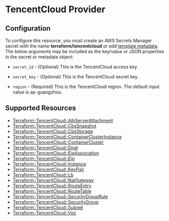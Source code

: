 # TencentCloud Provider

## Configuration

To configure this resource, you must create an AWS Secrets Manager secret with the name **terraform/tencentcloud** or add [template metadata](https://github.com/iann0036/tf-cfn-provider/blob/master/examples/metadata.yaml). The below arguments may be included as the key/value or JSON properties in the secret or metadata object:

* `secret_id` - (Optional) This is the TencentCloud access key.

* `secret_key` - (Optional) This is the TencentCloud secret key.

* `region` - (Required) This is the TencentCloud region.
  The default input value is ap-guangzhou.



## Supported Resources

* [Terraform::TencentCloud::AlbServerAttachment](AlbServerAttachment.md)
* [Terraform::TencentCloud::CbsSnapshot](CbsSnapshot.md)
* [Terraform::TencentCloud::CbsStorage](CbsStorage.md)
* [Terraform::TencentCloud::ContainerClusterInstance](ContainerClusterInstance.md)
* [Terraform::TencentCloud::ContainerCluster](ContainerCluster.md)
* [Terraform::TencentCloud::Dnat](Dnat.md)
* [Terraform::TencentCloud::EipAssociation](EipAssociation.md)
* [Terraform::TencentCloud::Eip](Eip.md)
* [Terraform::TencentCloud::Instance](Instance.md)
* [Terraform::TencentCloud::KeyPair](KeyPair.md)
* [Terraform::TencentCloud::Lb](Lb.md)
* [Terraform::TencentCloud::NatGateway](NatGateway.md)
* [Terraform::TencentCloud::RouteEntry](RouteEntry.md)
* [Terraform::TencentCloud::RouteTable](RouteTable.md)
* [Terraform::TencentCloud::SecurityGroupRule](SecurityGroupRule.md)
* [Terraform::TencentCloud::SecurityGroup](SecurityGroup.md)
* [Terraform::TencentCloud::Subnet](Subnet.md)
* [Terraform::TencentCloud::Vpc](Vpc.md)
